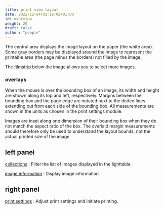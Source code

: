 ```yaml
---
title: print view layout
date: 2022-12-04T02:19:02+01:00
id: overview
weight: 20
draft: false
author: "people"
---
```


The central area displays the image layout on the paper (the white area). Some gray borders may be displayed around the image to represent the printable area (the page minus the borders) not filled by the image.

The [filmstrip](../../modules/utility-modules/shared/filmstrip.md) below the image allows you to select more images.

### overlays

When the mouse is over the bounding box of an image, its width and height are shown along its top and left, respectively. Margins between the bounding box and the page edge are notated next to the dotted lines extending out from each side of the bounding box. All measurements are shown in the units as chosen in the print settings module.

Images are inset along one dimension of their bounding box when they do not match the aspect ratio of the box. The overlaid margin measurements should therefore only be used to understand the layout bounds, not the actual printed size of the image.

## left panel

[collections](../../modules/utility-modules/shared/collections.md)
: Filter the list of images displayed in the lighttable.

[image information](../../module/sutility-modules/shared/image-information.md)
: Display image information

## right panel

[print settings](../../modules/utility-modules/print/print-settings.md)
: Adjust print settings and initiate printing.
